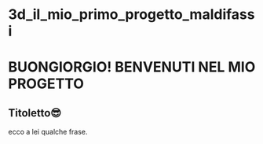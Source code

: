 # 3d_il_mio_primo_progetto_maldifassi
# BUONGIORGIO! BENVENUTI NEL MIO PROGETTO
## Titoletto😎
ecco a lei qualche frase.












